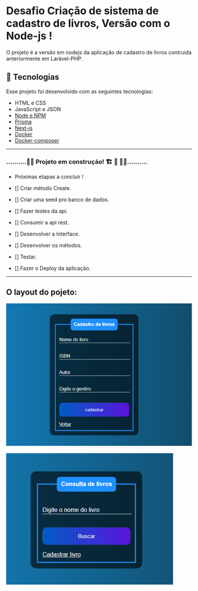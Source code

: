 # Desafio Criação de sistema de cadastro de livros, Versão com o Node-js !


O projeto é a versão em nodejs da aplicação de cadastro de livros contruida anteriormente em Larável-PHP.

## 🚀 Tecnologias

Esse projeto foi desenvolvido com as seguintes tecnologias:

- HTML e CSS
- JavaScript e JSON
- [Node e NPM](https://nodejs.org/)
- [Prisma](https://www.prisma.io)
- [Next-js](https://nextjs.org)
- [Docker](https://www.docker.com)
- [Docker-composer](https://docs.docker.com/get-started/08_using_compose/)

__________________________________________________________________

### ..........🚧🚧 Projeto em construção! 🏗 👷 🧱🚧..........
- Próximas etapas a concluir !

- [] Criar método Create.
- [] Criar uma seed pro banco de dados.
- [] Fazer testes da api.
- [] Consumir a api rest.
- [] Desenvolver a Interface.
- [] Desenvolver os métodos.
- [] Testar.
- [] Fazer o Deploy da aplicação.
_______________________________________________________________
## O layout do pojeto:

![](img/cadastro.png)
<br></br>
![](img/Consulta.png)

